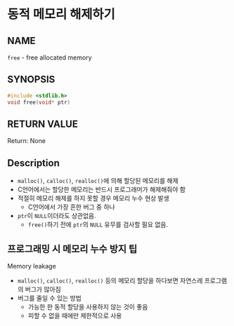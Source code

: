 # 동적 메모리 해제하기
## NAME
`free` - free allocated memory
## SYNOPSIS
```c
#include <stdlib.h>
void free(void* ptr)
```
## RETURN VALUE
Return: None
## Description
* `malloc()`, `calloc()`, `realloc()`에 의해 할당된 메모리를 해제
* C언어에서는 할당한 메모리는 반드시 프로그래머가 해제해줘야 함
* 적절히 메모리 해제를 하지 못할 경우 메모리 누수 현상 발생
	* C언어에서 가장 흔한 버그 중 하나
* `ptr`이 `NULL`이더라도 상관없음.
	* `free()`하기 전에 `ptr`의 `NULL` 유무를 검사할 필요 없음.
## 프로그래밍 시 메모리 누수 방지 팁
Memory leakage
* `malloc()`, `calloc()`, `realloc()` 등의 메모리 할당을 하다보면 자연스레 프로그램의 버그가 많아짐
* 버그를 줄일 수 있는 방법
	* 가능한 한 동적 할당을 사용하지 않는 것이 좋음
	* 피할 수 없을 때에만 제한적으로 사용
